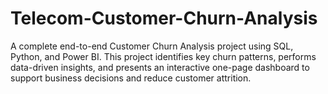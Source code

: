 # Telecom-Customer-Churn-Analysis
A complete end-to-end Customer Churn Analysis project using SQL, Python, and Power BI. This project identifies key churn patterns, performs data-driven insights, and presents an interactive one-page dashboard to support business decisions and reduce customer attrition.
